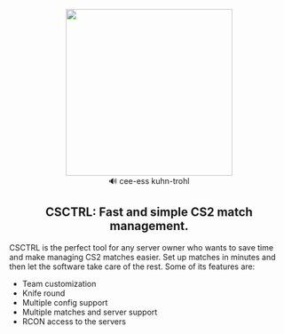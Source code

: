 <div align=center>
  <img src="https://github.com/joaofonsecadev/csctrl/blob/main/docs/logo_big.png?raw=true" width=300/>
  <br>
  🔊 cee-ess kuhn-trohl
  <h2>CSCTRL: Fast and simple CS2 match management.</h2>
</div>
<p>CSCTRL is the perfect tool for any server owner who wants to save time and make managing CS2 matches easier. Set up matches in minutes and then let the software take care of the rest. Some of its features are:</p>
<ul>
  <li>Team customization</li>
  <li>Knife round</li>
  <li>Multiple config support</li>
  <li>Multiple matches and server support</li>
  <li>RCON access to the servers</li>
</ul>
